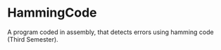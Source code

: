 # HammingCode
A program coded in assembly, that detects errors using hamming code (Third Semester).
